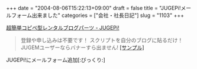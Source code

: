 +++
date = "2004-08-06T15:22:13+09:00"
draft = false
title = "JUGEPi!メールフォーム出来ました"
categories = ["会社・社長日記"]
slug = "1103"
+++

<a href="http://pi.jugem.jp" target="_blank">超簡単コピペ型レンタルブログパーツ - JUGEPi!</a>
<blockquote>登録や申し込みは不要です！
スクリプトを自分のブログに貼るだけ！
JUGEMユーザーならバナーすら出ません!
<a href="http://jugepi.jugem.jp/" target="_blank">[サンプル]</a>
</blockquote>
JUGEPi!にメールフォーム追加[:びっくり:]
